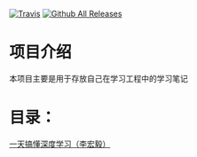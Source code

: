 [![Travis](https://img.shields.io/travis/rust-lang/rust.svg)](https://github.com/keloli/NoteBook)
[![Github All Releases](https://img.shields.io/badge/downloads-10KB-green.svg)](https://github.com/keloli/NoteBook)
# 项目介绍
本项目主要是用于存放自己在学习工程中的学习笔记

# 目录：
   [一天搞懂深度学习（李宏毅）](https://github.com/keloli/NoteBook/blob/master/%E4%B8%80%E5%A4%A9%E6%90%9E%E6%87%82%E6%B7%B1%E5%BA%A6%E5%AD%A6%E4%B9%A0%EF%BC%88%E6%9D%8E%E5%AE%8F%E6%AF%85%EF%BC%89.xmind)
